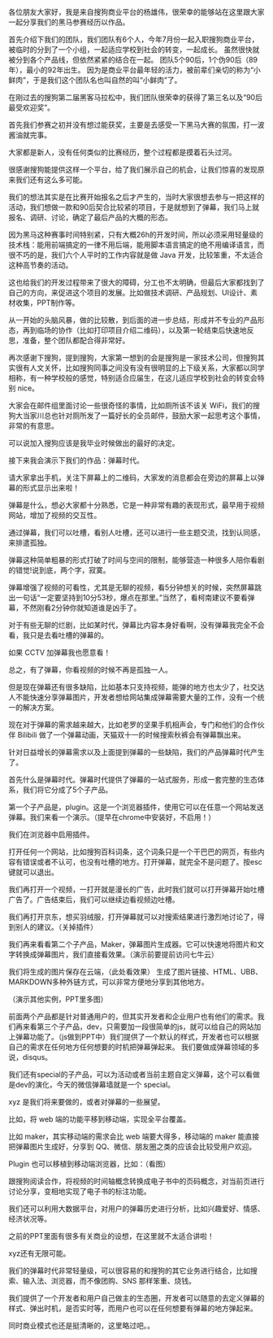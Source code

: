 各位朋友大家好，我是来自搜狗商业平台的杨雄伟，很荣幸的能够站在这里跟大家一起分享我们的黑马参赛经历以作品。

首先介绍下我们的团队，我们团队有6个人，今年7月份一起入职搜狗商业平台，被临时的分到了一个小组，一起适应学校到社会的转变，一起成长。
虽然很快就被分到各个产品线，但依然紧紧的结合在一起。
团队5个90后，1个伪90后（89年），最小的92年出生。
因为是商业平台最年轻的活力，被前辈们亲切的称为“小鲜肉”，于是我们这个团队名也叫自然的叫“小鲜肉”了。

在刚过去的搜狗第二届黑客马拉松中，我们团队很荣幸的获得了第三名以及“90后最受欢迎奖”。

首先我们参赛之初并没有想过能获奖，主要是去感受一下黑马大赛的氛围，打一波酱油就完事。

大家都是新人，没有任何类似的比赛经历，整个过程都是摸着石头过河。


很感谢搜狗能提供这样一个平台，给了我们展示自己的机会，让我们惊喜的发现原来我们还有这么多可能。


我们的想法其实是在比赛开始报名之后才产生的，当时大家很想去参与一把这样的活动，我们想做一款和90后契合比较紧的项目，于是就想到了弹幕，我们马上就报名、调研、讨论，确定了最后产品的大概的形态。

因为黑马这种赛事时间特别紧，只有大概26h的开发时间，所以必须采用轻量级的技术栈：能用前端搞定的一律不用后端，能用脚本语言搞定的绝不用编译语言，而很不巧的是，我们六个人平时的工作内容就是做 Java 开发，比较笨重，不太适合这种高节奏的活动。

这也给我们的开发过程带来了很大的障碍，分工也不太明确，但最后大家都找到了自己的方向，来促进这个项目的发展。比如做技术调研、产品规划、UI设计、素材收集，PPT制作等。

从一开始的头脑风暴，做的比较散，到后面的进一步总结，形成并不专业的产品形态，再到临场的协作（比如打印项目介绍二维码），以及第一轮结束后快速地反思，准备，整个团队都配合得非常好。

再次感谢下搜狗，提到搜狗，大家第一想到的会是搜狗是一家技术公司，但搜狗其实很有人文关怀，比如搜狗同事之间没有没有很明显的上下级关系，大家都以同学相称，有一种学校般的感觉，特别适合应届生，在这儿适应学校到社会的转变会特别 nice。

大家会在邮件组里面讨论一些很奇怪的事情，比如厕所该不该关 WiFi，我们的搜狗大当家川总也针对厕所发了一篇好长的全员邮件，鼓励大家一起思考这个事情，非常的有意思。

可以说加入搜狗应该是我毕业时候做出的最好的决定。



接下来我会演示下我们的作品：弹幕时代。

请大家拿出手机，关注下屏幕上的二维码，大家发的消息都会在旁边的屏幕上以弹幕的形式显示出来啦！



弹幕是什么，想必大家都十分熟悉，它是一种非常有趣的表现形式，最早用于视频网站，增加了视频的交互性。

通过弹幕，我们可以吐槽，看别人吐槽，还可以进行一些主题交流，找到认同感，来排遣孤独。

弹幕这种简单粗暴的形式打破了时间与空间的限制，能够营造一种很多人陪你看剧的错觉!说到底，两个字，寂寞。

弹幕增强了视频的可看性，尤其是无聊的视频，看5分钟想关的时候，突然屏幕跳出一句话“一定要坚持到10分53秒，爆点在那里。”当然了，看柯南建议不要看弹幕，不然刚看2分钟你就知道谁是凶手了。

对于有些无聊的烂剧，比如某时代，弹幕比内容本身好看啊，没有弹幕我完全不会看，我只是去看吐槽的弹幕的。

如果 CCTV 加弹幕我也愿意看！

总之，有了弹幕，你看视频的时候不再是孤独一人。


但是现在弹幕还有很多缺陷，比如基本只支持视频，能弹的地方也太少了，社交达人不能快速分享弹幕图片，开发者想给网站集成弹幕需要大量的工作，没有一个统一的解决方案。


现在对于弹幕的需求越来越大，比如老罗的坚果手机相声会，专门和他们的合作伙伴 Bilibili 做了一个弹幕动画，天猫双十一的时候搜索秋裤会有弹幕飘出来。


针对日益增长的弹幕需求以及上面提到弹幕的一些缺陷，我们的产品弹幕时代产生了。

首先什么是弹幕时代。弹幕时代提供了弹幕的一站式服务，形成一套完整的生态体系，我们将它分成了5个子产品。


第一个子产品是，plugin。这是一个浏览器插件，使用它可以在任意一个网站发送弹幕。我们来看一个演示。（提早在chrome中安装好，不启用！）

我们在浏览器中启用插件。

打开任何一个网站，比如搜狗百科词条，这个词条只是一个干巴巴的网页，有些内容有错误或者不认可，也没有吐槽的地方。打开弹幕，就完全不是问题了。按esc键就可以退出。

我们再打开一个视频，一打开就是漫长的广告，此时我们就可以打开弹幕开始吐槽广告了。广告结束后，我们可以继续边看视频边吐槽。

我们再打开京东，想买羽绒服，打开弹幕就可以对搜索结果进行激烈地讨论了，得到别人的建议。（关掉插件）



我们再来看看第二个子产品，Maker，弹幕图片生成器。它可以快速地将图片和文字转换成弹幕图片，我们直接看效果。（演示前要提前访问七牛云）

我们将生成的图片保存在云端，（此处看效果） 生成了图片链接、HTML、UBB、MARKDOWN多种外链方式，可以非常方便地分享到其他地方。

（演示其他实例，PPT里多图）



前面两个产品都是针对普通用户的，但其实开发者和企业用户也有他们的需求。我们再来看第三个子产品，dev，只需要加一段很简单的js，就可以给自己的网站加上弹幕功能了。（js做到PPT中）我们提供了一个默认的样式，开发者也可以根据自己的需求在任何地方任何想要的时机把弹幕弹起来。
我们要做成弹幕领域的多说，disqus。

我们还有special的子产品，可以为活动或者当前主题自定义弹幕，这个可以看做是dev的演化，今天的微信弹幕墙就是一个 special。
 

xyz 是我们将来要做的，或者对弹幕的一些展望。

比如，将 web 端的功能平移到移动端，实现全平台覆盖。

比如 maker，其实移动端的需求会比 web 端要大得多，移动端的 maker 能直接把弹幕图片生成好，分享到 QQ、微信、朋友圈之类的应该会比较受用户欢迎。

Plugin 也可以移植到移动端浏览器，比如：（看图）

跟搜狗阅读合作，将视频的时间轴概念转换成电子书中的页码概念，对当前页进行讨论分享，变相地实现了电子书的标注功能。

我们还可以利用大数据平台，对用户的弹幕历史进行分析，比如兴趣爱好、情感、经济状况等。

之前的PPT里面有很多有关商业的设想，在这里就不太适合讲啦！

xyz还有无限可能。

我们的弹幕时代非常轻量级，可以很容易的和搜狗的其它业务进行结合，比如搜索、输入法、浏览器，而不像团购、SNS 那样笨重、烧钱。

我们提供了一个开发者和用户自己做主的生态圈，开发者可以随意的去定义弹幕的样式、弹出时机，是否实时等，而用户也可以在任何想要有弹幕的地方弹起来。

同时商业模式也还是挺清晰的，这里略过吧。。


